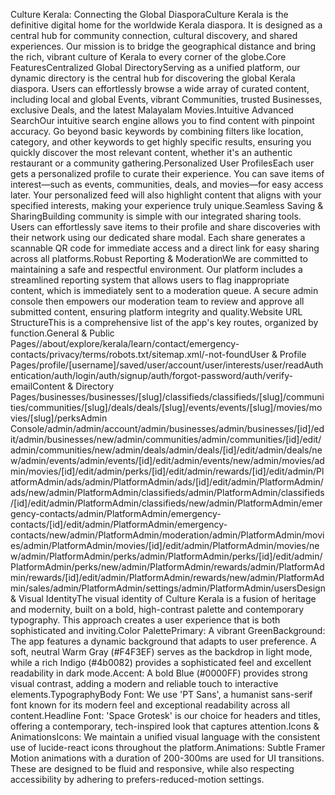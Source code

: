 Culture Kerala: Connecting the Global DiasporaCulture Kerala is the definitive digital home for the worldwide Kerala diaspora. It is designed as a central hub for community connection, cultural discovery, and shared experiences. Our mission is to bridge the geographical distance and bring the rich, vibrant culture of Kerala to every corner of the globe.Core FeaturesCentralized Global DirectoryServing as a unified platform, our dynamic directory is the central hub for discovering the global Kerala diaspora. Users can effortlessly browse a wide array of curated content, including local and global Events, vibrant Communities, trusted Businesses, exclusive Deals, and the latest Malayalam Movies.Intuitive Advanced SearchOur intuitive search engine allows you to find content with pinpoint accuracy. Go beyond basic keywords by combining filters like location, category, and other keywords to get highly specific results, ensuring you quickly discover the most relevant content, whether it's an authentic restaurant or a community gathering.Personalized User ProfilesEach user gets a personalized profile to curate their experience. You can save items of interest—such as events, communities, deals, and movies—for easy access later. Your personalized feed will also highlight content that aligns with your specified interests, making your experience truly unique.Seamless Saving & SharingBuilding community is simple with our integrated sharing tools. Users can effortlessly save items to their profile and share discoveries with their network using our dedicated share modal. Each share generates a scannable QR code for immediate access and a direct link for easy sharing across all platforms.Robust Reporting & ModerationWe are committed to maintaining a safe and respectful environment. Our platform includes a streamlined reporting system that allows users to flag inappropriate content, which is immediately sent to a moderation queue. A secure admin console then empowers our moderation team to review and approve all submitted content, ensuring platform integrity and quality.Website URL StructureThis is a comprehensive list of the app's key routes, organized by function.General & Public Pages//about/explore/kerala/learn/contact/emergency-contacts/privacy/terms/robots.txt/sitemap.xml/-not-foundUser & Profile Pages/profile/[username]/saved/user/account/user/interests/user/readAuthentication/auth/login/auth/signup/auth/forgot-password/auth/verify-emailContent & Directory Pages/businesses/businesses/[slug]/classifieds/classifieds/[slug]/communities/communities/[slug]/deals/deals/[slug]/events/events/[slug]/movies/movies/[slug]/perksAdmin Console/admin/admin/account/admin/businesses/admin/businesses/[id]/edit/admin/businesses/new/admin/communities/admin/communities/[id]/edit/admin/communities/new/admin/deals/admin/deals/[id]/edit/admin/deals/new/admin/events/admin/events/[id]/edit/admin/events/new/admin/movies/admin/movies/[id]/edit/admin/perks/[id]/edit/admin/rewards/[id]/edit/admin/PlatformAdmin/ads/admin/PlatformAdmin/ads/[id]/edit/admin/PlatformAdmin/ads/new/admin/PlatformAdmin/classifieds/admin/PlatformAdmin/classifieds/[id]/edit/admin/PlatformAdmin/classifieds/new/admin/PlatformAdmin/emergency-contacts/admin/PlatformAdmin/emergency-contacts/[id]/edit/admin/PlatformAdmin/emergency-contacts/new/admin/PlatformAdmin/moderation/admin/PlatformAdmin/movies/admin/PlatformAdmin/movies/[id]/edit/admin/PlatformAdmin/movies/new/admin/PlatformAdmin/perks/admin/PlatformAdmin/perks/[id]/edit/admin/PlatformAdmin/perks/new/admin/PlatformAdmin/rewards/admin/PlatformAdmin/rewards/[id]/edit/admin/PlatformAdmin/rewards/new/admin/PlatformAdmin/sales/admin/PlatformAdmin/settings/admin/PlatformAdmin/usersDesign & Visual IdentityThe visual identity of Culture Kerala is a fusion of heritage and modernity, built on a bold, high-contrast palette and contemporary typography. This approach creates a user experience that is both sophisticated and inviting.Color PalettePrimary: A vibrant GreenBackground: The app features a dynamic background that adapts to user preference. A soft, neutral Warm Gray (#F4F3EF) serves as the backdrop in light mode, while a rich Indigo (#4b0082) provides a sophisticated feel and excellent readability in dark mode.Accent: A bold Blue (#0000FF) provides strong visual contrast, adding a modern and reliable touch to interactive elements.TypographyBody Font: We use 'PT Sans', a humanist sans-serif font known for its modern feel and exceptional readability across all content.Headline Font: 'Space Grotesk' is our choice for headers and titles, offering a contemporary, tech-inspired look that captures attention.Icons & AnimationsIcons: We maintain a unified visual language with the consistent use of lucide-react icons throughout the platform.Animations: Subtle Framer Motion animations with a duration of 200-300ms are used for UI transitions. These are designed to be fluid and responsive, while also respecting accessibility by adhering to prefers-reduced-motion settings.